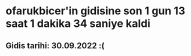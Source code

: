 # ofarukbicer'in gidisine son 1 gun 13 saat 1 dakika 34 saniye kaldi

## Gidis tarihi: 30.09.2022 :(